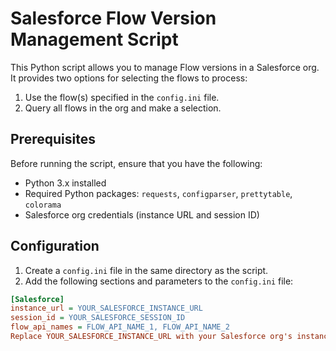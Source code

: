 # Salesforce Flow Version Management Script

This Python script allows you to manage Flow versions in a Salesforce org. It provides two options for selecting the flows to process:

1. Use the flow(s) specified in the `config.ini` file.
2. Query all flows in the org and make a selection.

## Prerequisites

Before running the script, ensure that you have the following:

- Python 3.x installed
- Required Python packages: `requests`, `configparser`, `prettytable`, `colorama`
- Salesforce org credentials (instance URL and session ID)

## Configuration

1. Create a `config.ini` file in the same directory as the script.
2. Add the following sections and parameters to the `config.ini` file:

```ini
[Salesforce]
instance_url = YOUR_SALESFORCE_INSTANCE_URL
session_id = YOUR_SALESFORCE_SESSION_ID
flow_api_names = FLOW_API_NAME_1, FLOW_API_NAME_2
Replace YOUR_SALESFORCE_INSTANCE_URL with your Salesforce org's instance URL, YOUR_SALESFORCE_SESSION_ID with your valid Salesforce session ID, and FLOW_API_NAME_1, FLOW_API_NAME_2, etc., with the API names of the flows you want to manage (comma-separated)
```
